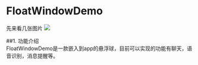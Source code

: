 # FloatWindowDemo
先来看几张图片
![](http://skyace-skyace.stor.sinaapp.com/20150708_floatwindow1.png) 

##1. 功能介绍  
FloatWindowDemo是一款嵌入到app的悬浮球，目前可以实现的功能有聊天，语音识别，消息提醒等。
